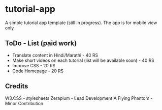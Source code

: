 # tutorial-app
A simple tutorial app template (still in progress).
The app is for mobile view only

## ToDo - List (paid work)

* Translate content in Hindi/Marathi - 40 RS
* Make short videos on each tutorial (list will be available soon) - 40 RS
* Improve CSS - 20 RS
* Code Homepage - 20 RS


## Credits

W3.CSS - stylesheets 
Zerapium - Lead Development 
A Flying Phantom - Minor Contribution 

